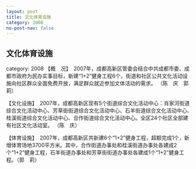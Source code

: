```yaml
---
layout: post
title: 文化体育设施
category: 2008
no-post-nav: false
---
```


##  文化体育设施

category: 2008
【概　况】　2007年，成都高新区管委会结合中共成都市委、成都市政府为民办实事目标，新建“1+2”健身工程6个，街道和社区公共文化活动设施向社区群众全面免费开放，满足群众就近参加文体活动的需求。
（陈　庆　郭　莉）
 
【文化设施】　2007年，成都高新区现有5个街道综合文化活动中心：肖家河街道综合文化活动中心、芳草街街道综合文化活动中心、石羊街道综合文化活动中心、桂溪街道综合文化活动中心、合作街道综合文化活动中心。全区24个社区全部建有社区文化活动室。
（陈　庆）
 
【体育设施】　2007年，成都高新区共新建6个“1+2”健身工程，超额完成1个，新增体育场地3700平方米。其中，合作街道办事处和桂溪街道办事处各建成2个“1+2”健身工程，石羊街道办事处和芳草街街道办事处各建成1个“1+2”健身工程。（郭　莉）
 